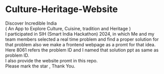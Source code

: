 # Culture-Heritage-Website
Discover Incredible India 
<br>
( An App to Explore Culture, Cuisine, tradition and Heritage )
<br>
I participated in SIH (Smart India Hackathon) 2024, in which Me and my team members selected a real time problem and find a proper solution for that problem also we make a frontend webpage as a promt for that idea. 
<br>
Here 8061 refers the problem ID and I named that solution ppt as same as problem ID.
<br>
I also provide the website promt in this repo.
<br>
Please mark the star , Thank You.
